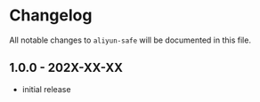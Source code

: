 # Changelog

All notable changes to `aliyun-safe` will be documented in this file.

## 1.0.0 - 202X-XX-XX

- initial release
